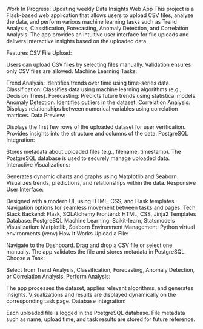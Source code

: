 Work In Progress: Updating weekly
Data Insights Web App
This project is a Flask-based web application that allows users to upload CSV files, analyze the data, and perform various machine learning tasks such as Trend Analysis, Classification, Forecasting, Anomaly Detection, and Correlation Analysis. The app provides an intuitive user interface for file uploads and delivers interactive insights based on the uploaded data.

Features
CSV File Upload:

Users can upload CSV files by selecting files manually.
Validation ensures only CSV files are allowed.
Machine Learning Tasks:

Trend Analysis: Identifies trends over time using time-series data.
Classification: Classifies data using machine learning algorithms (e.g., Decision Trees).
Forecasting: Predicts future trends using statistical models.
Anomaly Detection: Identifies outliers in the dataset.
Correlation Analysis: Displays relationships between numerical variables using correlation matrices.
Data Preview:

Displays the first few rows of the uploaded dataset for user verification.
Provides insights into the structure and columns of the data.
PostgreSQL Integration:

Stores metadata about uploaded files (e.g., filename, timestamp).
The PostgreSQL database is used to securely manage uploaded data.
Interactive Visualizations:

Generates dynamic charts and graphs using Matplotlib and Seaborn.
Visualizes trends, predictions, and relationships within the data.
Responsive User Interface:

Designed with a modern UI, using HTML, CSS, and Flask templates.
Navigation options for seamless movement between tasks and pages.
Tech Stack
Backend: Flask, SQLAlchemy
Frontend: HTML, CSS, Jinja2 Templates
Database: PostgreSQL
Machine Learning: Scikit-learn, Statsmodels
Visualization: Matplotlib, Seaborn
Environment Management: Python virtual environments (venv)
How It Works
Upload a File:

Navigate to the Dashboard.
Drag and drop a CSV file or select one manually.
The app validates the file and stores metadata in PostgreSQL.
Choose a Task:

Select from Trend Analysis, Classification, Forecasting, Anomaly Detection, or Correlation Analysis.
Perform Analysis:

The app processes the dataset, applies relevant algorithms, and generates insights.
Visualizations and results are displayed dynamically on the corresponding task page.
Database Integration:

Each uploaded file is logged in the PostgreSQL database.
File metadata such as name, upload time, and task results are stored for future reference.

